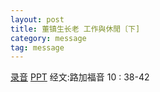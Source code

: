 ```yaml
---
layout: post
title: 董镇生长老 工作與休閒〔下]
category: message
tag: message
---
```


[录音](https://drive.google.com/open?id=1WC-qjJhvUCp2T1a9PwO2W1I4SvTRTwrB)  [PPT](https://drive.google.com/open?id=1fcQbff_6ut5-KheHzVxHGfWGI6z6qraw) 经文:路加福音 10 : 38-42
